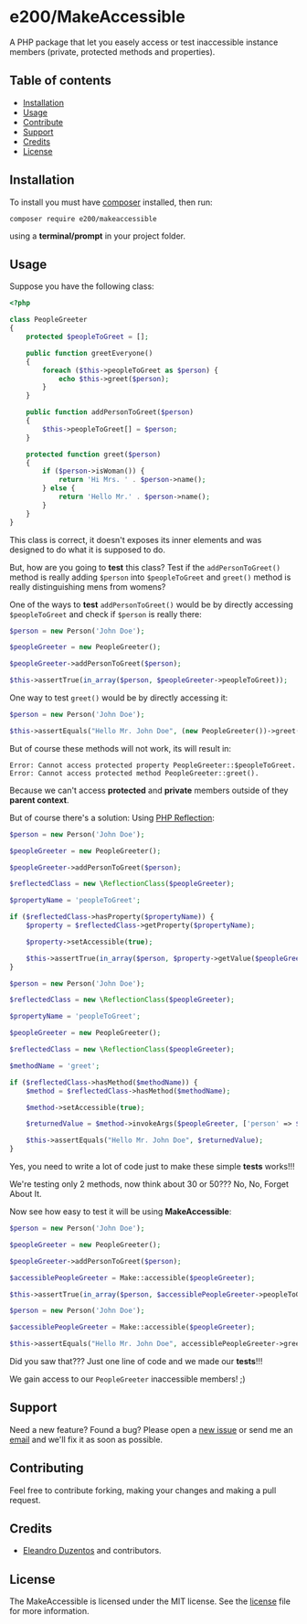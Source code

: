 # e200/MakeAccessible

A PHP package that let you easely access or test inaccessible instance members (private, protected methods and properties).

## Table of contents

 - [Installation](#installation)
 - [Usage](#usage)
 - [Contribute](#contribute)
 - [Support](#support)
 - [Credits](#credits)
 - [License](#license)

## Installation
To install you must have [composer](https://getcomposer.org/) installed, then run:

    composer require e200/makeaccessible

using a **terminal/prompt** in your project folder.

## Usage

Suppose you have the following class:

```php
<?php

class PeopleGreeter
{
    protected $peopleToGreet = [];

    public function greetEveryone()
    {
        foreach ($this->peopleToGreet as $person) {
            echo $this->greet($person);
        }
    }

    public function addPersonToGreet($person)
    {
        $this->peopleToGreet[] = $person;
    }

    protected function greet($person)
    {
        if ($person->isWoman()) {
            return 'Hi Mrs. ' . $person->name();
        } else {
            return 'Hello Mr.' . $person->name();
        }
    }
}
```

This class is correct, it doesn't exposes its inner elements and was designed to do what it is supposed to do.

But, how are you going to **test** this class? Test if the `addPersonToGreet()` method is really adding `$person` into `$peopleToGreet` and `greet()` method is really distinguishing mens from womens?

One of the ways to **test** `addPersonToGreet()` would be by directly accessing `$peopleToGreet` and check if `$person` is really there:

```php
$person = new Person('John Doe');

$peopleGreeter = new PeopleGreeter();

$peopleGreeter->addPersonToGreet($person);

$this->assertTrue(in_array($person, $peopleGreeter->peopleToGreet));
```

One way to test `greet()` would be by directly accessing it:

```php
$person = new Person('John Doe');

$this->assertEquals("Hello Mr. John Doe", (new PeopleGreeter())->greet($person));
```

But of course these methods will not work, its will result in:

```
Error: Cannot access protected property PeopleGreeter::$peopleToGreet.
Error: Cannot access protected method PeopleGreeter::greet().
```

Because we can't access **protected** and **private** members outside of they **parent context**.

But of course there's a solution: Using [PHP Reflection](php.net/manual/en/book.reflection.php):

```php
$person = new Person('John Doe');

$peopleGreeter = new PeopleGreeter();

$peopleGreeter->addPersonToGreet($person);

$reflectedClass = new \ReflectionClass($peopleGreeter);

$propertyName = 'peopleToGreet';

if ($reflectedClass->hasProperty($propertyName)) {
    $property = $reflectedClass->getProperty($propertyName);

    $property->setAccessible(true);

    $this->assertTrue(in_array($person, $property->getValue($peopleGreeter)));
}
```

```php
$person = new Person('John Doe');

$reflectedClass = new \ReflectionClass($peopleGreeter);

$propertyName = 'peopleToGreet';

$peopleGreeter = new PeopleGreeter();

$reflectedClass = new \ReflectionClass($peopleGreeter);

$methodName = 'greet';

if ($reflectedClass->hasMethod($methodName)) {
    $method = $reflectedClass->hasMethod($methodName);

    $method->setAccessible(true);

    $returnedValue = $method->invokeArgs($peopleGreeter, ['person' => $person]);

    $this->assertEquals("Hello Mr. John Doe", $returnedValue);
}
```
Yes, you need to write a lot of code just to make these simple **tests** works!!!

We're testing only 2 methods, now think about 30 or 50??? No, No, Forget About It.

Now see how easy to test it will be using **MakeAccessible**:

```php
$person = new Person('John Doe');

$peopleGreeter = new PeopleGreeter();

$peopleGreeter->addPersonToGreet($person);

$accessiblePeopleGreeter = Make::accessible($peopleGreeter);

$this->assertTrue(in_array($person, $accessiblePeopleGreeter->peopleToGreet));
```

```php
$person = new Person('John Doe');

$accessiblePeopleGreeter = Make::accessible($peopleGreeter);

$this->assertEquals("Hello Mr. John Doe", accessiblePeopleGreeter->greet($person));
```

Did you saw that??? Just one line of code and we made our **tests**!!!

We gain access to our `PeopleGreeter` inaccessible members! ;)

## Support

Need a new feature? Found a bug? Please open a [new issue](https://github.com/e200/MakeAccessible/issues/new) or send me an [email](mailto://eleandro@inbox.ru) and we'll fix it as soon as possible.

## Contributing

Feel free to contribute forking, making your changes and making a pull request.

## Credits

 - [Eleandro Duzentos](https://github.com/e200) and contributors.

## License

The MakeAccessible is licensed under the MIT license. See the [license](https://github.com/e200/MakeAccessible/blob/master/license.md) file for more information.
